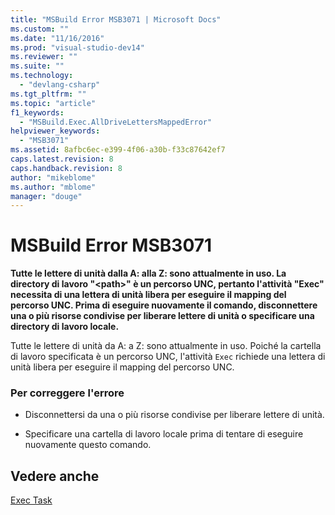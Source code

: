 ```yaml
---
title: "MSBuild Error MSB3071 | Microsoft Docs"
ms.custom: ""
ms.date: "11/16/2016"
ms.prod: "visual-studio-dev14"
ms.reviewer: ""
ms.suite: ""
ms.technology: 
  - "devlang-csharp"
ms.tgt_pltfrm: ""
ms.topic: "article"
f1_keywords: 
  - "MSBuild.Exec.AllDriveLettersMappedError"
helpviewer_keywords: 
  - "MSB3071"
ms.assetid: 8afbc6ec-e399-4f06-a30b-f33c87642ef7
caps.latest.revision: 8
caps.handback.revision: 8
author: "mikeblome"
ms.author: "mblome"
manager: "douge"
---
```

# MSBuild Error MSB3071
**Tutte le lettere di unità dalla A: alla Z: sono attualmente in uso.  La directory di lavoro "\<path\>" è un percorso UNC, pertanto l'attività "Exec" necessita di una lettera di unità libera per eseguire il mapping del percorso UNC.  Prima di eseguire nuovamente il comando, disconnettere una o più risorse condivise per liberare lettere di unità o specificare una directory di lavoro locale.**  
  
 Tutte le lettere di unità da A: a Z: sono attualmente in uso.  Poiché la cartella di lavoro specificata è un percorso UNC, l'attività `Exec` richiede una lettera di unità libera per eseguire il mapping del percorso UNC.  
  
### Per correggere l'errore  
  
-   Disconnettersi da una o più risorse condivise per liberare lettere di unità.  
  
-   Specificare una cartella di lavoro locale prima di tentare di eseguire nuovamente questo comando.  
  
## Vedere anche  
 [Exec Task](../msbuild/exec-task.md)
